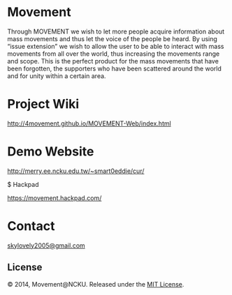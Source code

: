 # Movement 

Through MOVEMENT we wish to let more people acquire information about mass movements and thus let the voice of the people be heard. By using “issue extension” we wish to allow the user to be able to interact with mass movements from all over the world, thus increasing the movements range and scope. This is the perfect product for the mass movements that have been forgotten, the supporters who have been scattered around the world and for unity within a certain area.

# Project Wiki

http://4movement.github.io/MOVEMENT-Web/index.html

# Demo Website

http://merry.ee.ncku.edu.tw/~smart0eddie/cur/

$ Hackpad

https://movement.hackpad.com/

# Contact

skylovely2005@gmail.com

## License

© 2014, Movement@NCKU. Released under the [MIT License](http://opensource.org/licenses/mit-license.php).
